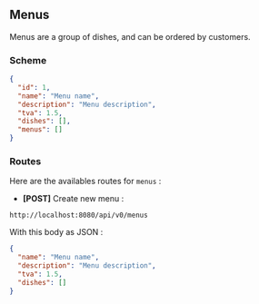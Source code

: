 ## Menus

Menus are a group of dishes, and can be ordered by customers.

### Scheme

```json
{
  "id": 1,
  "name": "Menu name",
  "description": "Menu description",
  "tva": 1.5,
  "dishes": [],
  "menus": []
}
```

### Routes

Here are the availables routes for `menus` :

- **[POST]** Create new menu :

```http request
http://localhost:8080/api/v0/menus
```

With this body as JSON :

```json
{
  "name": "Menu name",
  "description": "Menu description",
  "tva": 1.5,
  "dishes": []
}
```